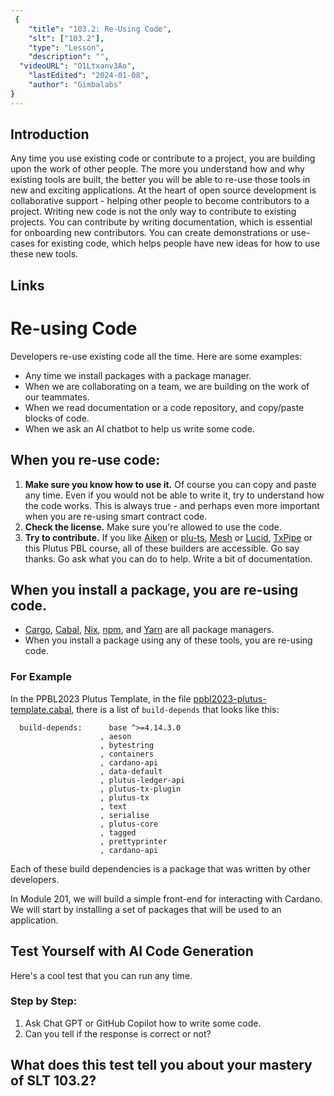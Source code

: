 ```yaml
---
 {
	"title": "103.2: Re-Using Code",
	"slt": ["103.2"],
	"type": "Lesson",
	"description": "",
  "videoURL": "O1Ltxanv3Ao",
	"lastEdited": "2024-01-08",
	"author": "Gimbalabs"
}
---
```



## Introduction
Any time you use existing code or contribute to a project, you are building upon the work of other people. The more you understand how and why existing tools are built, the better you will be able to re-use those tools in new and exciting applications. At the heart of open source development is collaborative support - helping other people to become contributors to a project. Writing new code is not the only way to contribute to existing projects. You can contribute by writing documentation, which is essential for onboarding new contributors. You can create demonstrations or use-cases for existing code, which helps people have new ideas for how to use these new tools.

## Links


 # Re-using Code

Developers re-use existing code all the time. Here are some examples:
- Any time we install packages with a package manager.
- When we are collaborating on a team, we are building on the work of our teammates.
- When we read documentation or a code repository, and copy/paste blocks of code.
- When we ask an AI chatbot to help us write some code.


## When you re-use code:
1. **Make sure you know how to use it.** Of course you can copy and paste any time. Even if you would not be able to write it, try to understand how the code works. This is always true - and perhaps even more important when you are re-using smart contract code.
2. **Check the license.** Make sure you're allowed to use the code.
3. **Try to contribute.** If you like [Aiken](https://aiken-lang.org/) or [plu-ts](https://pluts.harmoniclabs.tech/), [Mesh](https://meshjs.dev/) or [Lucid](https://github.com/spacebudz/lucid), [TxPipe](https://txpipe.io/) or this Plutus PBL course, all of these builders are accessible. Go say thanks. Go ask what you can do to help. Write a bit of documentation.


## When you install a package, you are re-using code.
- [Cargo](https://doc.rust-lang.org/cargo/), [Cabal](https://www.haskell.org/cabal/), [Nix](https://nixos.org/manual/nix/stable/package-management/package-management.html),  [npm](https://www.npmjs.com/), and [Yarn](https://yarnpkg.com/) are all package managers.
- When you install a package using any of these tools, you are re-using code.

### For Example
In the PPBL2023 Plutus Template, in the file [ppbl2023-plutus-template.cabal](https://gitlab.com/gimbalabs/ppbl-2023/ppbl2023-plutus-template/-/blob/main/ppbl2023-plutus-template.cabal), there is a list of `build-depends` that looks like this:
```cabal
  build-depends:      base ^>=4.14.3.0
                    , aeson
                    , bytestring
                    , containers
                    , cardano-api
                    , data-default
                    , plutus-ledger-api
                    , plutus-tx-plugin
                    , plutus-tx
                    , text
                    , serialise
                    , plutus-core
                    , tagged
                    , prettyprinter
                    , cardano-api
```

Each of these build dependencies is a package that was written by other developers.

In Module 201, we will build a simple front-end for interacting with Cardano. We will start by installing a set of packages that will be used to an application.


## Test Yourself with AI Code Generation
Here's a cool test that you can run any time.

### Step by Step:
1. Ask Chat GPT or GitHub Copilot how to write some code.
2. Can you tell if the response is correct or not?


## What does this test tell you about your mastery of SLT 103.2?

